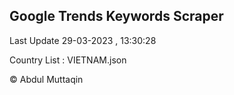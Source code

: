 

## Google Trends Keywords Scraper 
 
Last Update 29-03-2023 , 13:30:28

Country List :
VIETNAM.json



© Abdul Muttaqin 
